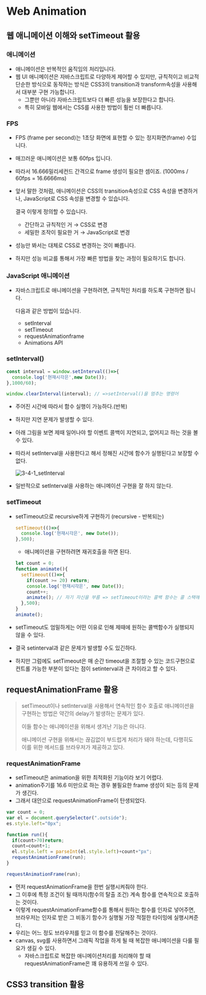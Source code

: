 # Web Animation



## 웹 애니메이션 이해와 setTimeout 활용



### 애니메이션

+ 애니메이션은 반복적인 움직임의 처리입니다.
+ 웹 UI 애니메이션은 자바스크립트로 다양하게 제어할 수 있지만, 규칙적이고 비교적 단순한 방식으로 동작하는 방식은 CSS3의 transition과 transform속성을 사용해서 대부분 구현 가능합니다.
  + 그뿐만 아니라 자바스크립트보다 더 빠른 성능을 보장한다고 합니다.
  + 특히 모바일 웹에서는 CSS를 사용한 방법이 훨씬 더 빠릅니다.



### FPS

+ FPS (frame per second)는 1초당 화면에 표현할 수 있는 정지화면(frame) 수입니다.

+ 매끄러운 애니메이션은 보통 60fps 입니다.

+ 따라서 16.666밀리세컨드 간격으로 frame 생성이 필요한 셈이죠. (1000ms / 60fps = 16.6666ms)

+ 앞서 말한 것처럼, 애니메이션은 CSS의 transition속성으로 CSS 속성을 변경하거나, JavaScript로 CSS 속성을 변경할 수 있습니다.

  결국 이렇게 정의할 수 있습니다.

  - 간단하고 규칙적인 거 → CSS로 변경
  - 세밀한 조작이 필요한 거 → JavaScript로 변경

+ 성능만 봐서는 대체로 CSS로 변경하는 것이 빠릅니다.

+ 하지만 성능 비교를 통해서 가장 빠른 방법을 찾는 과정이 필요하기도 합니다.



### JavaScript 애니메이션

+ 자바스크립트로 애니메이션을 구현하려면, 규칙적인 처리를 하도록 구현하면 됩니다.

  다음과 같은 방법이 있습니다.

  - setInterval
  - setTimeout
  - requestAnimationframe
  - Animations API



### setInterval()

~~~javascript
const interval = window.setInterval(()=>{
  console.log('현재시각은',new Date());
},1000/60);

window.clearInterval(interval); // =>setInterval()을 멈추는 명령어
~~~

+ 주어진 시간에 따라서 함수 실행이 가능하다.(반복)

+ 하지만 지연 문제가 발생할 수 있다.

+ 아래 그림을 보면 제때 일어나야 할 이벤트 콜백이 지연되고, 없어지고 하는 것을 볼 수 있다.

+ 따라서 setInterval을 사용한다고 해서 정해진 시간에 함수가 실행된다고 보장할 수 없다.

  ![3-4-1_setInterval](https://user-images.githubusercontent.com/88477839/159616470-62265dbc-35ca-407e-ba88-c9f94ebf2a3f.png)

+ 일반적으로 setInterval을 사용하는 애니메이션 구현을 잘 하지 않는다.



### setTimeout

+ setTimeout으로 recursive하게 구현하기 (recursive - 반복되는)

  ~~~javascript
  setTimeout(()=>{
    console.log('현재시각은', new Date());
  },500);
  ~~~

  + 애니메이션을 구현하려면 재귀호출을 하면 된다.

  ~~~javascript
  let count = 0;
  function animate(){
    setTimeout(()=>{
      if(count >= 20) return;
      console.log('현재시각은', new Date());
      count++;
      animate(); // 자기 자신을 부름 => setTimeout이라는 콜백 함수는 콜 스택에서 비워지게 된다. => stackoverflow 같은 현상이 일어나지 않는다.
    },500);
  }
  animate();
  ~~~

+ setTimeout도 엄밀하게는 어떤 이유로 인해 제때에 원하는 콜백함수가 실행되지 않을 수 있다.

+ 결국 setinterval과 같은 문제가 발생할 수도 있긴하다.

+ 하지만 그럼에도 setTimeout은 매 순간 timeout을 조절할 수 있는 코드구현으로 컨트롤 가능한 부분이 있다는 점이 setinterval과 큰 차이라고 할 수 있다.



## requestAnimationFrame 활용

> setTimeout이나 setInterval을 사용해서 연속적인 함수 호출로 애니메이션을 구현하는 방법은 약간의 delay가 발생하는 문제가 있다.
>
> 이들 함수는 애니메이션을 위해서 생겨난 기능은 아니다.
>
> 애니메이션 구현을 위해서는 끊김없이 부드럽게 처리가 돼야 하는데, 다행히도 이를 위한 메서드를 브라우저가 제공하고 있다.



### requestAnimationFrame

+ setTimeout은 animation을 위한 최적화된 기능이라 보기 어렵다.
+ animation주기를 16.6 미만으로 하는 경우 불필요한 frame 생성이 되는 등의 문제가 생긴다.
+ 그래서 대안으로 requestAnimationFrame이 탄생되었다.

~~~javascript
var count = 0;
var el = document.querySelector(".outside");
es.style.left="0px";

function run(){
  if(count>70)return;
  count=count+1;
  el.style.left = parseInt(el.style.left)+count+"px";
  requestAnimationFrame(run);
}

requestAnimationFrame(run);
~~~

+ 먼저 requestAnimationFrame을 한번 실행시켜줘야 한다.
+ 그 이후에 특정 조건이 될 때까지(함수의 탈출 조건) 계속 함수를 연속적으로 호출하는 것이다.
+ 이렇게 requestAnimationFrame함수를 통해서 원하는 함수를 인자로 넣어주면, 브라우저는 인자로 받은 그 비동기 함수가 실행될 가장 적절한 타이밍에 실행시켜준다.
+ 우리는 어느 정도 브라우저를 믿고 이 함수를 전달해주는 것이다.
+ canvas, svg를 사용하면서 그래픽 작업을 하게 될 때 복잡한 애니메이션을 다룰 필요가 생길 수 있다.
  + 자바스크립트로 복잡한 애니메이션처리를 처리해야 할 때 requestAnimationFrame은 꽤 유용하게 쓰일 수 있다.



## CSS3 transition 활용



